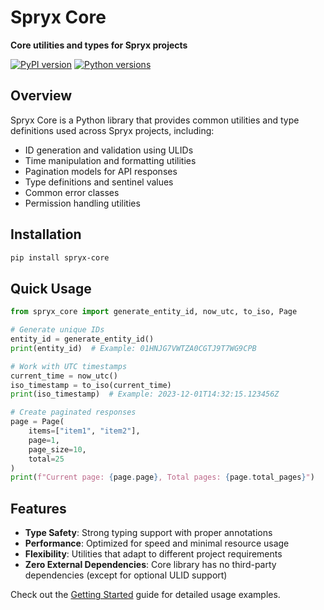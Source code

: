 # Spryx Core

**Core utilities and types for Spryx projects**

[![PyPI version](https://img.shields.io/pypi/v/spryx-core.svg)](https://pypi.org/project/spryx-core/)
[![Python versions](https://img.shields.io/pypi/pyversions/spryx-core.svg)](https://pypi.org/project/spryx-core/)

## Overview

Spryx Core is a Python library that provides common utilities and type definitions used across Spryx projects, including:

- ID generation and validation using ULIDs
- Time manipulation and formatting utilities
- Pagination models for API responses
- Type definitions and sentinel values
- Common error classes
- Permission handling utilities

## Installation

```bash
pip install spryx-core
```

## Quick Usage

```python
from spryx_core import generate_entity_id, now_utc, to_iso, Page

# Generate unique IDs
entity_id = generate_entity_id()
print(entity_id)  # Example: 01HNJG7VWTZA0CGTJ9T7WG9CPB

# Work with UTC timestamps
current_time = now_utc()
iso_timestamp = to_iso(current_time)
print(iso_timestamp)  # Example: 2023-12-01T14:32:15.123456Z

# Create paginated responses
page = Page(
    items=["item1", "item2"],
    page=1,
    page_size=10,
    total=25
)
print(f"Current page: {page.page}, Total pages: {page.total_pages}")
```

## Features

- **Type Safety**: Strong typing support with proper annotations
- **Performance**: Optimized for speed and minimal resource usage
- **Flexibility**: Utilities that adapt to different project requirements
- **Zero External Dependencies**: Core library has no third-party dependencies (except for optional ULID support)

Check out the [Getting Started](getting-started.md) guide for detailed usage examples. 